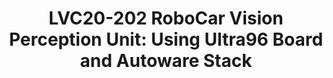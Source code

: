 ---
categories:
- lvc20
description: Autonomous vehicles are becoming a part of normal life as companies,
  universities and foundations are heavily investing in projects to aid its research
  and development. One such initiative that has taken up wide acceptance by the automotive
  community is Autoware Foundation. This project supports self-driving mobility and
  has been adopted by over 100 companies and 40 vehicles. 96Boards, Autoware Foundation
  and its members (Xilinx, AutoCore) have teamed up to design an Autonomous driving
  solution using a customized Ultra96 Board and the Autoware stack. Using a distributed
  system design we will demonstrate some of the key autonomous driving features, which
  will also have the potential to be deployed as an ADAS module.<br><br>The talk will
  describe in detail the design and implementation of the vision control unit of RoboCar
  covering the hardware, software features and performance capabilities. The vision
  perception unit performs the main perception tasks in autonomous driving including
  object detection, traffic light detection and self-parking. The algorithms and models
  are open source and have been implemented using Xilinx FPGAs on the Ultra96 boards.
  The design of the functional nodes in the autonomous vehicle is distributed in nature
  with the nodes talking to each other over a Distributed Data Service layer as a
  messaging middleware and a real-time kernel to coordinate the actions. We also demonstrate
  the capability of Ultra96 MPSoC technology to handle multiple channels of LVDS real
  time camera and the integration with the Lidar/Radar point cloud fusion to feed
  into the decision making unit of the overall system.<br><br>The presentation will
  also cover an Open source AI framework (XTA) used for object detection using Yolov3-tiny
  model. The details of image capture and algorithm processing of the vision perception
  pipeline will be presented along with the performance measurements in each phase
  of the pipeline. We will also be illustrating the ability of the stack to update
  the software components and designs through OTA. It is envisioned that the core
  AI engine will require regular updates with the latest training values; hence a
  built-in platform level mechanism supporting such capability is essential for real
  world deployment.
image: /assets/images/featured-images/lvc20/LVC20-202.png
session_id: LVC20-202
session_room: '[Track 1] IoT/Edge/Embedded'
session_slot:
  end_time: 2020-09-23 09:10
  start_time: 2020-09-23 08:45
session_speakers:
- speaker_bio: Ravikumar Chakaravarthy is an Executive at Xilinx Inc. He leads Open
    Source Software development at Xilinx including but not limited to Linux kernel,
    UBoot, OpenAMP, Xen, FreeRTOS, V4L, GStreamer, QEMU, Yocto, TVM/VTA, Autoware
    etc. He is currently leading AI/ML engines and acceleration stacks, System on
    Module solution stacks, Autonomous driving stacks, virtualization and container
    stack, VCU and multimedia software solutions, RFSoC, safety, security, platform
    management and driver development for Xilinx’s next generation MPSoC platforms.
    During two decades in the industry he has lead many projects in Embedded space
    spanning Data Centers, Storage, Aerospace and Defense, Wireless, Automotive, Multimedia
    and Imaging solutions.
  speaker_company: Xilinx Inc.
  speaker_image: http://avatars.sched.co/6/a8/10526819/avatar.jpg.320x320px.jpg?a13
  speaker_name: Ravikumar Chakaravarthy
  speaker_position: Sr Director Software
  speaker_role: attendee, speaker
- speaker_bio: ''
  speaker_company: 96Boards
  speaker_image: http://avatars.sched.co/4/6e/7349692/avatar.jpg.320x320px.jpg?baf
  speaker_name: Yang Zhang
  speaker_position: Director
  speaker_role: attendee, speaker
session_track: Automotive
tag: session
tags: Automotive
title: 'LVC20-202 RoboCar Vision Perception Unit: Using Ultra96 Board and Autoware
  Stack'
---